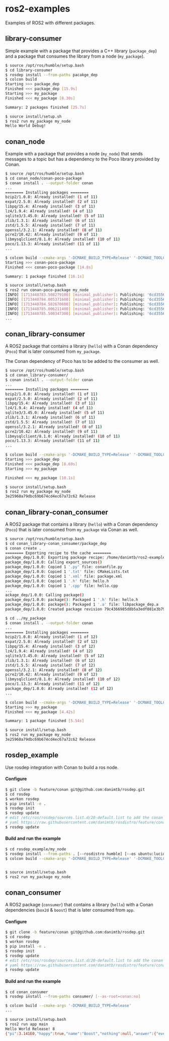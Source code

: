 # ros2-examples

Examples of ROS2 with different packages.

## library-consumer

Simple example with a package that provides a C++ library (`package_dep`) and a package that consumes the library from a node (`my_package`).

```bash
$ source /opt/ros/humble/setup.bash
$ cd library-consumer
$ rosdep install --from-paths pacakge_dep
$ colcon build
Starting >>> package_dep
Finished <<< package_dep [15.9s]
Starting >>> my_package
Finished <<< my_package [8.30s]

Summary: 2 packages finished [25.7s]

$ source install/setup.sh
$ ros2 run my_package my_node
Hello World Debug!
```


## conan_node

Example with a package that provides a node (`my_node`) that sends messages to a topic but has a dependency to the Poco library provided by Conan.

```bash
$ source /opt/ros/humble/setup.bash
$ cd conan_node/conan-poco-package
$ conan install . --output-folder conan
...
======== Installing packages ========
bzip2/1.0.8: Already installed! (1 of 11)
expat/2.5.0: Already installed! (2 of 11)
libpq/15.4: Already installed! (3 of 11)
lz4/1.9.4: Already installed! (4 of 11)
sqlite3/3.45.0: Already installed! (5 of 11)
zlib/1.3.1: Already installed! (6 of 11)
zstd/1.5.5: Already installed! (7 of 11)
openssl/3.2.1: Already installed! (8 of 11)
pcre2/10.42: Already installed! (9 of 11)
libmysqlclient/8.1.0: Already installed! (10 of 11)
poco/1.13.3: Already installed! (11 of 11)
...

$ colcon build --cmake-args '-DCMAKE_BUILD_TYPE=Release' '-DCMAKE_TOOLCHAIN_FILE=conan/conan_toolchain.cmake'
Starting >>> conan-poco-package
Finished <<< conan-poco-package [14.8s]

Summary: 1 package finished [16.1s]

$ source install/setup.bash
$ ros2 run conan-poco-package my_node
[INFO] [1713440783.508279100] [minimal_publisher]: Publishing: '6cd3556deb0da54bca060b4c39479839 0'
[INFO] [1713440784.005371600] [minimal_publisher]: Publishing: '6cd3556deb0da54bca060b4c39479839 1'
[INFO] [1713440784.502670600] [minimal_publisher]: Publishing: '6cd3556deb0da54bca060b4c39479839 2'
[INFO] [1713440785.006211400] [minimal_publisher]: Publishing: '6cd3556deb0da54bca060b4c39479839 3'
[INFO] [1713440785.500347300] [minimal_publisher]: Publishing: '6cd3556deb0da54bca060b4c39479839 4'
...
```

## conan_library-consumer

A ROS2 package that contains a library (`hello`) with a Conan dependency (`Poco`) that is later consumed from `my_package`.

The Conan dependency of Poco has to be added to the consumer as well.

```bash
$ source /opt/ros/humble/setup.bash
$ cd conan_library-consumer/
$ conan install . --output-folder conan
...
======== Installing packages ========
bzip2/1.0.8: Already installed! (1 of 11)
expat/2.5.0: Already installed! (2 of 11)
libpq/15.4: Already installed! (3 of 11)
lz4/1.9.4: Already installed! (4 of 11)
sqlite3/3.45.0: Already installed! (5 of 11)
zlib/1.3.1: Already installed! (6 of 11)
zstd/1.5.5: Already installed! (7 of 11)
openssl/3.2.1: Already installed! (8 of 11)
pcre2/10.42: Already installed! (9 of 11)
libmysqlclient/8.1.0: Already installed! (10 of 11)
poco/1.13.3: Already installed! (11 of 11)
...

$ colcon build --cmake-args '-DCMAKE_BUILD_TYPE=Release' '-DCMAKE_TOOLCHAIN_FILE=../conan/conan_toolchain.cmake'
Starting >>> package_dep
Finished <<< package_dep [8.69s]
Starting >>> my_package

Finished <<< my_package [10.1s]

$ source install/setup.bash
$ ros2 run my_package my_node
3e25960a79dbc69b674cd4ec67a72c62 Release
```

## conan_library-conan_consumer

A ROS2 package that contains a library (`hello`) with a Conan dependency (`Poco`) that is later consumed from `my_package` via Conan as well.


```bash
$ source /opt/ros/humble/setup.bash
$ cd conan_library-conan_consumer/package_dep
$ conan create .
======== Exporting recipe to the cache ========
package_dep/1.0.0: Exporting package recipe: /home/danimtb/ros2-examples/conan_library-conan_consumer/package_dep/conanfile.py
package_dep/1.0.0: Calling export_sources()
package_dep/1.0.0: Copied 1 '.py' file: conanfile.py
package_dep/1.0.0: Copied 1 '.txt' file: CMakeLists.txt
package_dep/1.0.0: Copied 1 '.xml' file: package.xml
package_dep/1.0.0: Copied 1 '.h' file: hello.h
package_dep/1.0.0: Copied 1 '.cpp' file: hello.cpp
...
ackage_dep/1.0.0: Calling package()
package_dep/1.0.0: package(): Packaged 1 '.h' file: hello.h
package_dep/1.0.0: package(): Packaged 1 '.a' file: libpackage_dep.a
package_dep/1.0.0: Created package revision 79c4366985d8b5a3edf081e3b7959d80

$ cd ../my_package
$ conan install . --output-folder conan
...
======== Installing packages ========
bzip2/1.0.8: Already installed! (1 of 12)
expat/2.5.0: Already installed! (2 of 12)
libpq/15.4: Already installed! (3 of 12)
lz4/1.9.4: Already installed! (4 of 12)
sqlite3/3.45.0: Already installed! (5 of 12)
zlib/1.3.1: Already installed! (6 of 12)
zstd/1.5.5: Already installed! (7 of 12)
openssl/3.2.1: Already installed! (8 of 12)
pcre2/10.42: Already installed! (9 of 12)
libmysqlclient/8.1.0: Already installed! (10 of 12)
poco/1.13.3: Already installed! (11 of 12)
package_dep/1.0.0: Already installed! (12 of 12)
...

$ colcon build --cmake-args '-DCMAKE_BUILD_TYPE=Release' '-DCMAKE_TOOLCHAIN_FILE=conan/conan_toolchain.cmake'
Starting >>> my_package
Finished <<< my_package [4.42s]

Summary: 1 package finished [5.54s]

$ source install/setup.bash
$ ros2 run my_package my_node
3e25960a79dbc69b674cd4ec67a72c62 Release
```


## rosdep_example

Use rosdep integration with Conan to build a ros node.

#### Configure

```bash
$ git clone -b feature/conan git@github.com:danimtb/rosdep.git
$ cd rosdep
$ workon rosdep
$ pip install -e .
$ rosdep init
$ rosdep update
# edit /etc/ros/rosdep/sources.list.d/20-default.list to add the conan index:
# yaml https://raw.githubusercontent.com/danimtb/rosdistro/feature/conan/rosdep/conan.yaml
$ rosdep update
```

#### Build and run the example

```bash
$ cd rosdep_example/my_node
$ rosdep install --from-paths . [--rosdistro humble] [--os ubuntu:lucid] [--as-root conan:no]
$ colcon build --cmake-args '-DCMAKE_BUILD_TYPE=Release' '-DCMAKE_TOOLCHAIN_FILE=conan/conan_toolchain.cmake'


$ source install/setup.bash
$ ros2 run my_package my_node
```

## conan_consumer

A ROS2 package (`consumer`) that contains a library (`hello`) with a Conan dependencies (`box2d` & `boost`) that is later consumed from `app`.

#### Configure

```bash
$ git clone -b feature/conan git@github.com:danimtb/rosdep.git
$ cd rosdep
$ workon rosdep
$ pip install -e .
$ rosdep init
$ rosdep update
# edit /etc/ros/rosdep/sources.list.d/20-default.list to add the conan index:
# yaml https://raw.githubusercontent.com/danimtb/rosdistro/feature/conan/rosdep/conan.yaml
$ rosdep update
```

#### Build and run the example

```bash
$ cd conan_consumer
$ rosdep install --from-paths consumer/ [--as-root=conan:no]

$ colcon build --cmake-args '-DCMAKE_BUILD_TYPE=Release'
...

$ source install/setup.bash
$ ros2 run app main
Hello World Release! 8
{"pi":3.141E0,"happy":true,"name":"Boost","nothing":null,"answer":{"everything":42},"list":[1,0,2],"object":{"currency":"USD","value":4.299E1}}
```
